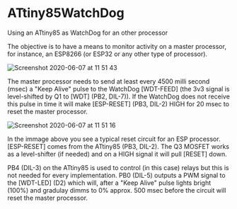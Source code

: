 # ATtiny85WatchDog
Using an ATtiny85 as WatchDog for an other processor

The objective is to have a means to monitor activity on a master processor, for instance, an ESP8266 (or ESP32 or any
other type of processor).

![Screenshot 2020-06-07 at 11 51 43](https://user-images.githubusercontent.com/5585427/83965751-557d2300-a8b6-11ea-8b43-abaa05e172a1.png)

The master processor needs to send at least every 4500 milli second (msec) a "Keep Alive" pulse to the WatchDog 
[WDT-FEED] (the 3v3 signal is level-shifted by Q1 to [WDT] (PB2, DIL-7)). If the WatchDog does not receive this 
pulse in time it will make [ESP-RESET] (PB3, DIL-2) HIGH for 20 msec to reset the master processor.

![Screenshot 2020-06-07 at 11 51 16](https://user-images.githubusercontent.com/5585427/83965792-84939480-a8b6-11ea-80fe-8f711a88e029.png)

In the immage above you see a typical reset circuit for an ESP processor. [ESP-RESET] comes from the ATtiny85 (PB3, DIL-2). 
The Q3 MOSFET works as a level-shifter (if needed) and on a HIGH signal it will pull [RESET] down.

PB4 (DIL-3) on the ATtiny85 is used to control (in this case) relays but this is not needed for every implementation. 
PB0 (DIL-5) outputs a PWM signal to the [WDT-LED] (D2) which will, after a "Keep Alive" pulse lights bright (100%) 
and gradulay dimms to 0% approx. 500 msec before the circuit will reset the master processor.
